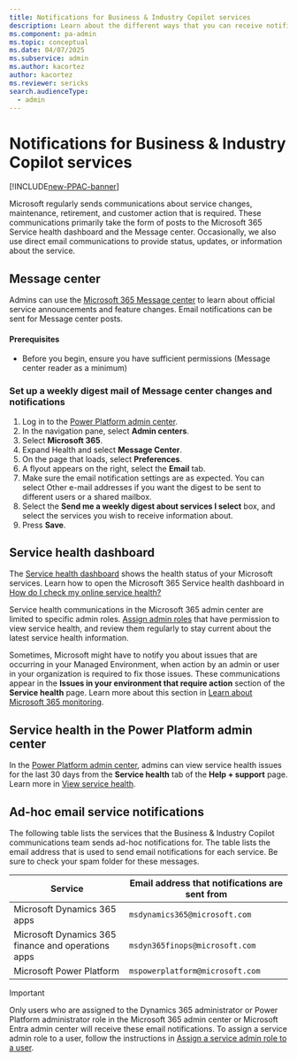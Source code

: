 ```yaml
---
title: Notifications for Business & Industry Copilot services
description: Learn about the different ways that you can receive notifications for Business & Industry Copilot services. 
ms.component: pa-admin
ms.topic: conceptual
ms.date: 04/07/2025
ms.subservice: admin
ms.author: kacortez
author: kacortez
ms.reviewer: sericks
search.audienceType: 
  - admin
---
```

# Notifications for Business & Industry Copilot services

[!INCLUDE[new-PPAC-banner](~/includes/new-PPAC-banner.md)]

Microsoft regularly sends communications about service changes, maintenance, retirement, and customer action that is required. These communications primarily take the form of posts to the Microsoft 365 Service health dashboard and the Message center. Occasionally, we also use direct email communications to provide status, updates, or information about the service.

## Message center
Admins can use the [Microsoft 365 Message center](/office365/admin/manage/message-center?view=o365-worldwide&preserve-view=true) to learn about official service announcements and feature changes. Email notifications can be sent for Message center posts.

#### Prerequisites
- Before you begin, ensure you have sufficient permissions (Message center reader as a minimum)

### Set up a weekly digest mail of Message center changes and notifications
1. Log in to the [Power Platform admin center](https://admin.powerplatform.microsoft.com/).
2. In the navigation pane, select **Admin centers**.
3. Select **Microsoft 365**.
4. Expand Health and select **Message Center**.
5. On the page that loads, select **Preferences**.
6. A flyout appears on the right, select the **Email** tab.
7. Make sure the email notification settings are as expected. You can select Other e-mail addresses if you want the digest to be sent to different users or a shared mailbox.
8. Select the **Send me a weekly digest about services I select** box, and select the services you wish to receive information about.
9. Press **Save**.

## Service health dashboard

The [Service health dashboard](/office365/enterprise/view-service-health) shows the health status of your Microsoft services. Learn how to open the Microsoft 365 Service health dashboard in [How do I check my online service health?](check-online-service-health.md)

Service health communications in the Microsoft 365 admin center are limited to specific admin roles. [Assign admin roles](/microsoft-365/admin/add-users/assign-admin-roles?view=o365-worldwide&preserve-view=true) that have permission to view service health, and review them regularly to stay current about the latest service health information.

Sometimes, Microsoft might have to notify you about issues that are occurring in your Managed Environment, when action by an admin or user in your organization is required to fix those issues. These communications appear in the **Issues in your environment that require action** section of the **Service health** page. Learn more about this section in [Learn about Microsoft 365 monitoring](/microsoft-365/enterprise/microsoft-365-monitoring?view=o365-worldwide&preserve-view=true).

## Service health in the Power Platform admin center

In the [Power Platform admin center](https://admin.powerplatform.microsoft.com), admins can view service health issues for the last 30 days from the **Service health** tab of the **Help + support** page. Learn more in [View service health](view-service-health.md).

## Ad-hoc email service notifications

The following table lists the services that the Business & Industry Copilot communications team sends ad-hoc notifications for. The table lists the email address that is used to send email notifications for each service. Be sure to check your spam folder for these messages.

| Service | Email address that notifications are sent from |
|---|---|
| Microsoft Dynamics 365 apps | `msdynamics365@microsoft.com` |
| Microsoft Dynamics 365 finance and operations apps | `msdyn365finops@microsoft.com` |
| Microsoft Power Platform | `mspowerplatform@microsoft.com` |

> [!IMPORTANT]
Only users who are assigned to the Dynamics 365 administrator or Power Platform administrator role in the Microsoft 365 admin center or Microsoft Entra admin center will receive these email notifications. To assign a service admin role to a user, follow the instructions in [Assign a service admin role to a user](use-service-admin-role-manage-tenant.md#assign-a-service-admin-role-to-a-user).
